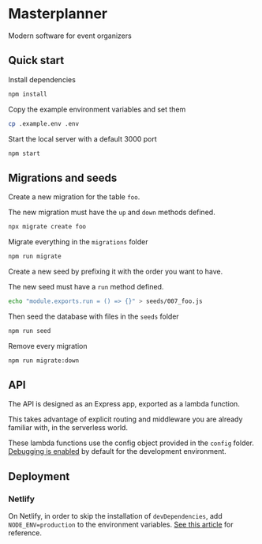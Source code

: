 # Masterplanner

Modern software for event organizers

## Quick start

Install dependencies

```bash
npm install
```

Copy the example environment variables and set them

```bash
cp .example.env .env
```

Start the local server with a default 3000 port

```bash
npm start
```

## Migrations and seeds

Create a new migration for the table `foo`.

The new migration must have the `up` and `down` methods defined.

```bash
npx migrate create foo
```

Migrate everything in the `migrations` folder

```bash
npm run migrate
```

Create a new seed by prefixing it with the order you want to have.

The new seed must have a `run` method defined.

```bash
echo "module.exports.run = () => {}" > seeds/007_foo.js
```

Then seed the database with files in the `seeds` folder

```bash
npm run seed
```

Remove every migration

```bash
npm run migrate:down
```

## API

The API is designed as an Express app, exported as a lambda function.

This takes advantage of explicit routing and middleware you are already familiar with, in the serverless world.

These lambda functions use the config object provided in the `config` folder. [Debugging is enabled](https://www.npmjs.com/package/netlify-lambda#debugging) by default for the development environment.

## Deployment

### Netlify

On Netlify, in order to skip the installation of `devDependencies`, add `NODE_ENV=production` to the environment variables. [See this article](https://docs.netlify.com/configure-builds/manage-dependencies/#node-js-environment) for reference.
